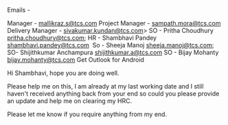 Emails - 

Manager - mallikraz.s@tcs.com Project Manager - sampath.mora@tcs.com Delivery Manager - sivakumar.kundan@tcs.com> SO - Pritha Choudhury <pritha.choudhury@tcs.com>; HR - Shambhavi Pandey <shambhavi.pandey@tcs.com>  So - Sheeja Manoj <sheeja.manoj@tcs.com>;  SO- Shijithkumar Anchampura <shijithkumar.a@tcs.com> SO - Bijay Mohanty <bijay.mohanty@tcs.com>  Get Outlook for Android




Hi Shambhavi, hope you are doing well.

Please help me on this, I am already at my last working date and I still haven't received anything back from your end so could you please provide an update and help me on clearing my HRC.

Please let me know if you require anything from my end.
